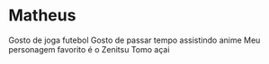 # Matheus
Gosto de joga futebol
Gosto de passar tempo assistindo anime
Meu personagem favorito é o Zenitsu
Tomo açai

